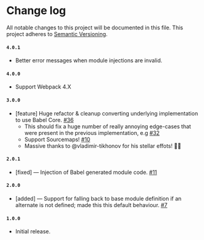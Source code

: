 # Change log

All notable changes to this project will be documented in this file. This project adheres to [Semantic Versioning](http://semver.org/).

#### `4.0.1`

- Better error messages when module injections are invalid.

#### `4.0.0`

- Support Webpack 4.X

#### `3.0.0`

- [feature] Huge refactor & cleanup converting underlying implementation to use Babel Core. [#36](https://github.com/plasticine/inject-loader/pull/36)
  - This should fix a huge number of really annoying edge-cases that were present in the previous implementation, e.g [#32](https://github.com/plasticine/inject-loader/issues/32)
  - Support Sourcemaps! [#10](https://github.com/plasticine/inject-loader/issues/10)
  - Massive thanks to @vladimir-tikhonov for his stellar effots! 🚀👏

#### `2.0.1`

- [fixed] — Injection of Babel generated module code. [#11](https://github.com/plasticine/inject-loader/pull/11)

#### `2.0.0`

- [added] — Support for falling back to base module definition if an alternate is not defined; made this this default behaviour. [#7](https://github.com/plasticine/inject-loader/pull/11)

#### `1.0.0`

- Initial release.
